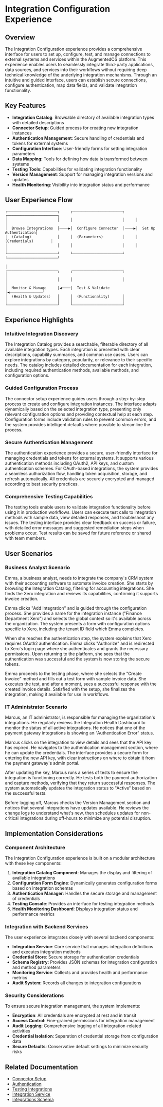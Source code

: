 # Integration Configuration Experience

## Overview

The Integration Configuration experience provides a comprehensive interface for users to set up, configure, test, and manage connections to external systems and services within the AugmentedOS platform. This experience enables users to seamlessly integrate third-party applications, data sources, and services into their workflows without requiring deep technical knowledge of the underlying integration mechanisms. Through an intuitive and guided interface, users can establish secure connections, configure authentication, map data fields, and validate integration functionality.

## Key Features

* **Integration Catalog**: Browsable directory of available integration types with detailed descriptions
* **Connector Setup**: Guided process for creating new integration instances
* **Authentication Management**: Secure handling of credentials and tokens for external systems
* **Configuration Interface**: User-friendly forms for setting integration parameters
* **Data Mapping**: Tools for defining how data is transformed between systems
* **Testing Tools**: Capabilities for validating integration functionality
* **Version Management**: Support for managing integration versions and updates
* **Health Monitoring**: Visibility into integration status and performance

## User Experience Flow

```
┌───────────────────────┐     ┌───────────────────────┐     ┌───────────────────────┐
│                       │     │                       │     │                       │
│  Browse Integrations  │────▶│  Configure Connector  │────▶│  Set Up Authentication│
│  (Catalog)            │     │  (Parameters)         │     │  (Credentials)        │
│                       │     │                       │     │                       │
└───────────────────────┘     └───────────────────────┘     └───────────────────────┘
                                                                        │
┌───────────────────────┐     ┌───────────────────────┐                │
│                       │     │                       │                │
│  Monitor & Manage     │◀────│  Test & Validate      │◀───────────────┘
│  (Health & Updates)   │     │  (Functionality)      │
│                       │     │                       │
└───────────────────────┘     └───────────────────────┘
```

## Experience Highlights

### Intuitive Integration Discovery

The Integration Catalog provides a searchable, filterable directory of all available integration types. Each integration is presented with clear descriptions, capability summaries, and common use cases. Users can explore integrations by category, popularity, or relevance to their specific needs. The catalog includes detailed documentation for each integration, including required authentication methods, available methods, and configuration options.

### Guided Configuration Process

The connector setup experience guides users through a step-by-step process to create and configure integration instances. The interface adapts dynamically based on the selected integration type, presenting only relevant configuration options and providing contextual help at each step. Configuration forms include validation rules to prevent common errors, and the system provides intelligent defaults where possible to streamline the process.

### Secure Authentication Management

The authentication experience provides a secure, user-friendly interface for managing credentials and tokens for external systems. It supports various authentication methods including OAuth2, API keys, and custom authentication schemes. For OAuth-based integrations, the system provides a seamless authorization flow, handling token acquisition, storage, and refresh automatically. All credentials are securely encrypted and managed according to best security practices.

### Comprehensive Testing Capabilities

The testing tools enable users to validate integration functionality before using it in production workflows. Users can execute test calls to integration methods with sample data, view detailed responses, and troubleshoot any issues. The testing interface provides clear feedback on success or failure, with detailed error messages and suggested remediation steps when problems occur. Test results can be saved for future reference or shared with team members.

## User Scenarios

### Business Analyst Scenario

Emma, a business analyst, needs to integrate the company's CRM system with their accounting software to automate invoice creation. She starts by browsing the Integration Catalog, filtering for accounting integrations. She finds the Xero integration and reviews its capabilities, confirming it supports invoice creation.

Emma clicks "Add Integration" and is guided through the configuration process. She provides a name for the integration instance ("Finance Department Xero") and selects the global context so it's available across the organization. The system presents a form with configuration options specific to Xero, including the tenant ID field which Emma completes.

When she reaches the authentication step, the system explains that Xero requires OAuth2 authentication. Emma clicks "Authorize" and is redirected to Xero's login page where she authenticates and grants the necessary permissions. Upon returning to the platform, she sees that the authentication was successful and the system is now storing the secure tokens.

Emma proceeds to the testing phase, where she selects the "Create Invoice" method and fills out a test form with sample invoice data. She executes the test, and after a moment, sees a successful response with the created invoice details. Satisfied with the setup, she finalizes the integration, making it available for use in workflows.

### IT Administrator Scenario

Marcus, an IT administrator, is responsible for managing the organization's integrations. He regularly reviews the Integration Health Dashboard to monitor the status of all active integrations. He notices that one of the payment gateway integrations is showing an "Authentication Error" status.

Marcus clicks on the integration to view details and sees that the API key has expired. He navigates to the authentication management section, where he can update the credentials. The interface provides a secure form for entering the new API key, with clear instructions on where to obtain it from the payment gateway's admin portal.

After updating the key, Marcus runs a series of tests to ensure the integration is functioning correctly. He tests both the payment authorization and capture methods, verifying that they return successful responses. The system automatically updates the integration status to "Active" based on the successful tests.

Before logging off, Marcus checks the Version Management section and notices that several integrations have updates available. He reviews the change logs to understand what's new, then schedules updates for non-critical integrations during off-hours to minimize any potential disruption.

## Implementation Considerations

### Component Architecture

The Integration Configuration experience is built on a modular architecture with these key components:


1. **Integration Catalog Component**: Manages the display and filtering of available integrations
2. **Configuration Form Engine**: Dynamically generates configuration forms based on integration schemas
3. **Authentication Manager**: Handles the secure storage and management of credentials
4. **Testing Console**: Provides an interface for testing integration methods
5. **Health Monitoring Dashboard**: Displays integration status and performance metrics

### Integration with Backend Services

The user experience integrates closely with several backend components:

* **Integration Service**: Core service that manages integration definitions and executes integration methods
* **Credential Store**: Secure storage for authentication credentials
* **Schema Registry**: Provides JSON schemas for integration configuration and method parameters
* **Monitoring Service**: Collects and provides health and performance metrics
* **Audit System**: Records all changes to integration configurations

### Security Considerations

To ensure secure integration management, the system implements:

* **Encryption**: All credentials are encrypted at rest and in transit
* **Access Control**: Fine-grained permissions for integration management
* **Audit Logging**: Comprehensive logging of all integration-related activities
* **Credential Isolation**: Separation of credential storage from configuration data
* **Secure Defaults**: Conservative default settings to minimize security risks

## Related Documentation

* [Connector Setup](./connector_setup.md)
* [Authentication](./authentication.md)
* [Testing Integrations](./testing_integrations.md)
* [Integration Service](../../integration_service/README.md)
* [Integrations Schema](.././schemas/integrations.md)


